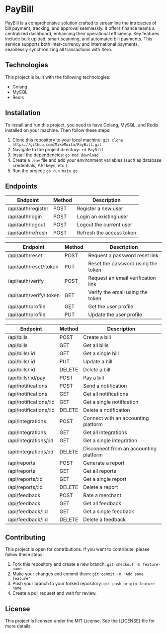 # PayBill

PayBill is a comprehensive solution crafted to streamline the intricacies of bill payment, tracking, and approval seamlessly. It offers finance teams a centralized dashboard, enhancing their operational efficiency. Key features include bulk upload, smart scanning, and automated bill payments. This service supports both inter-currency and international payments, seamlessly synchronizing all transactions with Xero.

## Technologies

This project is built with the following technologies:

- Golang
- MySQL
- Redis

## Installation

To install and run this project, you need to have Golang, MySQL, and Redis installed on your machine. Then follow these steps:

1. Clone this repository to your local machine: `git clone https://github.com/MikeMwita/PayBill.git`
2. Navigate to the project directory: `cd PayBill`
3. Install the dependencies: `go mod download`
4. Create a `.env` file and add your environment variables (such as database credentials, API keys, etc.)
5. Run the project: `go run main.go`

## Endpoints



| Endpoint | Method | Description |
| --- | --- | --- |
| /api/auth/register | POST | Register a new user |
| /api/auth/login | POST | Login an existing user |
| /api/auth/logout | POST | Logout the current user |
| /api/auth/refresh | POST | Refresh the access token |



| Endpoint | Method | Description |
| --- | --- | --- |
| /api/auth/reset | POST | Request a password reset link |
| /api/auth/reset/:token | PUT | Reset the password using the token |
| /api/auth/verify | POST | Request an email verification link |
| /api/auth/verify/:token | GET | Verify the email using the token |
| /api/auth/profile | GET | Get the user profile |
| /api/auth/profile | PUT | Update the user profile |



| Endpoint | Method | Description |
| --- | --- | --- |
| /api/bills | POST | Create a bill |
| /api/bills | GET | Get all bills |
| /api/bills/:id | GET | Get a single bill |
| /api/bills/:id | PUT | Update a bill |
| /api/bills/:id | DELETE | Delete a bill |
| /api/bills/:id/pay | POST | Pay a bill |
| /api/notifications | POST | Send a notification |
| /api/notifications | GET | Get all notifications |
| /api/notifications/:id | GET | Get a single notification |
| /api/notifications/:id | DELETE | Delete a notification |
| /api/integrations | POST | Connect with an accounting platform |
| /api/integrations | GET | Get all integrations |
| /api/integrations/:id | GET | Get a single integration |
| /api/integrations/:id | DELETE | Disconnect from an accounting platform |
| /api/reports | POST | Generate a report |
| /api/reports | GET | Get all reports |
| /api/reports/:id | GET | Get a single report |
| /api/reports/:id | DELETE | Delete a report |
| /api/feedback | POST | Rate a merchant |
| /api/feedback | GET | Get all feedback |
| /api/feedback/:id | GET | Get a single feedback |
| /api/feedback/:id | DELETE | Delete a feedback |


## Contributing

This project is open for contributions. If you want to contribute, please follow these steps:

1. Fork this repository and create a new branch: `git checkout -b feature-name`
2. Make your changes and commit them: `git commit -m "Add some feature"`
3. Push your branch to your forked repository: `git push origin feature-name`
4. Create a pull request and wait for review.

## License

This project is licensed under the MIT License. See the [LICENSE] file for more details.


